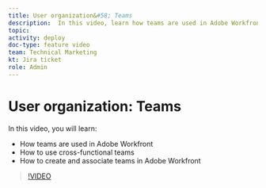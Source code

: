 ```yaml
---
title: User organization&#58; Teams
description:  In this video, learn how teams are used in Adobe Workfront, how to use cross-functional teams, and how to create teams.
topic:
activity: deploy
doc-type: feature video
team: Technical Marketing
kt: Jira ticket
role: Admin
---
```

# User organization&#58; Teams

In this video, you will learn:

* How teams are used in Adobe Workfront
* How to use cross-functional teams
* How to create and associate teams in Adobe Workfront

>[!VIDEO](https://video.tv.adobe.com/v/335071/?quality=12)
